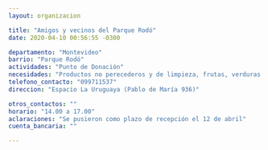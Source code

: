 ```yaml
---
layout: organizacion

title: "Amigos y vecinos del Parque Rodó"
date: 2020-04-10 00:56:55 -0300

departamento: "Montevideo"
barrio: "Parque Rodó"
actividades: "Punto de Donación"
necesidades: "Productos no perecederos y de limpieza, frutas, verduras y carne"
telefono_contacto: "099711537"
direccion: "Espacio La Uruguaya (Pablo de María 936)"

otros_contactos: ""
horario: "14.00 a 17.00"
aclaraciones: "Se pusieron como plazo de recepción el 12 de abril"
cuenta_bancaria: ""

---
```

